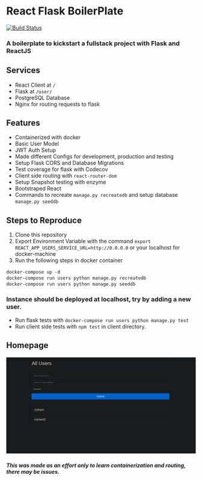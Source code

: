 # React Flask BoilerPlate
[![Build Status](https://travis-ci.com/nishantc7/react-flask-boilerplate.svg?branch=master)](https://travis-ci.com/nishantc7/react-flask-boilerplate)
### A boilerplate to kickstart a fullstack project with Flask and ReactJS  

## Services  
- React Client at `/`
- Flask at `/user/`
- PostgreSQL Database
- Nginx for routing requests to flask

## Features
- Containerized with docker
- Basic User Model 
- JWT Auth Setup 
- Made different Configs for development, production and testing
- Setup Flask CORS and Database Migrations
- Test coverage for flask with Codecov
- Client side routing with `react-router-dom`
- Setup Snapshot testing with enzyme
- Bootstraped React  
- Commands to recreate `manage.py recreatedb` and setup database `manage.py seeddb`
## Steps to Reproduce
1. Clone this repository
2. Export Environment Variable with the command
`export REACT_APP_USERS_SERVICE_URL=http://0.0.0.0` or your localhost for docker-machine
3. Run the following steps in docker container
```
docker-compose up -d
docker-compose run users python manage.py recreatedb
docker-compose run users python manage.py seeddb
```
### Instance should be deployed at localhost, try by adding a new user.  
- Run flask tests with `docker-compose run users python manage.py test`
- Run client side tests with `npm test` in client directory.

## Homepage  
![screenshot homepage](https://github.com/nishantc7/react-flask-boilerplate/blob/master/screenshot.png)

##### This was made as an effort only to learn containerization and routing, there may be issues.

